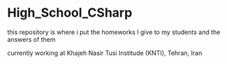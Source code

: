 # High_School_CSharp
this repository is where i put the homeworks I give to my students and the answers of them

currently working at Khajeh Nasir Tusi Institude (KNTI), Tehran, Iran

